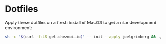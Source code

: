 # Dotfiles

Apply these dotfiles on a fresh install of MacOS to get a nice development
environment:

```bash
sh -c "$(curl -fsLS get.chezmoi.io)" -- init --apply joelgrimberg && ./scripts/install.sh
```
